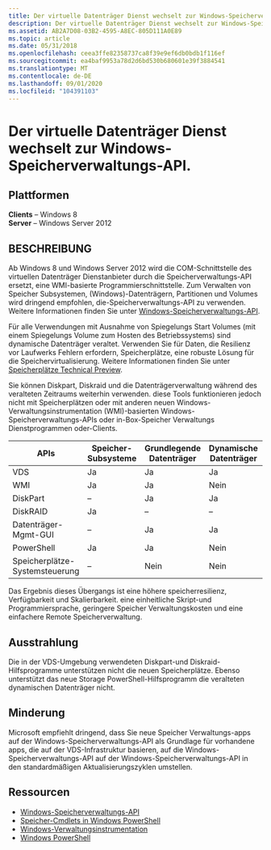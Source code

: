 ```yaml
---
title: Der virtuelle Datenträger Dienst wechselt zur Windows-Speicherverwaltungs-API.
description: Der virtuelle Datenträger Dienst wechselt zur Windows-Speicherverwaltungs-API.
ms.assetid: AB2A7D08-03B2-4595-A8EC-805D111A0E89
ms.topic: article
ms.date: 05/31/2018
ms.openlocfilehash: ceea3ffe82358737ca8f39e9ef6db0bdb1f116ef
ms.sourcegitcommit: ea4baf9953a78d2d6bd530b680601e39f3884541
ms.translationtype: MT
ms.contentlocale: de-DE
ms.lasthandoff: 09/01/2020
ms.locfileid: "104391103"
---
```

# <a name="virtual-disk-service-is-transitioning-to-windows-storage-management-api"></a>Der virtuelle Datenträger Dienst wechselt zur Windows-Speicherverwaltungs-API.

## <a name="platforms"></a>Plattformen

**Clients** – Windows 8  
**Server** – Windows Server 2012  


## <a name="description"></a>BESCHREIBUNG

Ab Windows 8 und Windows Server 2012 wird die COM-Schnittstelle des virtuellen Datenträger Dienstanbieter durch die Speicherverwaltungs-API ersetzt, eine WMI-basierte Programmierschnittstelle. Zum Verwalten von Speicher Subsystemen, (Windows)-Datenträgern, Partitionen und Volumes wird dringend empfohlen, die-Speicherverwaltungs-API zu verwenden. Weitere Informationen finden Sie unter [Windows-Speicherverwaltungs-API](/previous-versions/windows/desktop/stormgmt/windows-storage-management-api-portal).

Für alle Verwendungen mit Ausnahme von Spiegelungs Start Volumes (mit einem Spiegelungs Volume zum Hosten des Betriebssystems) sind dynamische Datenträger veraltet. Verwenden Sie für Daten, die Resilienz vor Laufwerks Fehlern erfordern, Speicherplätze, eine robuste Lösung für die Speichervirtualisierung. Weitere Informationen finden Sie unter [Speicherplätze Technical Preview](/previous-versions/windows/it-pro/windows-server-2012-R2-and-2012/hh831739(v=ws.11)).

Sie können Diskpart, Diskraid und die Datenträgerverwaltung während des veralteten Zeitraums weiterhin verwenden. diese Tools funktionieren jedoch nicht mit Speicherplätzen oder mit anderen neuen Windows-Verwaltungsinstrumentation (WMI)-basierten Windows-Speicherverwaltungs-APIs oder in-Box-Speicher Verwaltungs Dienstprogrammen oder-Clients.


| APIs | Speicher-Subsysteme | Grundlegende Datenträger | Dynamische Datenträger | Speicherplätze |
| --- | --- | --- | --- | --- |
| VDS | Ja | Ja | Ja | Nein |
| WMI | Ja | Ja | Nein | Ja |
| DiskPart | – | Ja | Ja | Nein |
| DiskRAID |  Ja | – | – | – |
| Datenträger-Mgmt-GUI | – | Ja | Ja | Nein |
| PowerShell | Ja | Ja | Nein | Ja |
| Speicherplätze-Systemsteuerung | – | Nein | Nein | Ja |


Das Ergebnis dieses Übergangs ist eine höhere speicherresilienz, Verfügbarkeit und Skalierbarkeit. eine einheitliche Skript-und Programmiersprache, geringere Speicher Verwaltungskosten und eine einfachere Remote Speicherverwaltung.

## <a name="manifestation"></a>Ausstrahlung

Die in der VDS-Umgebung verwendeten Diskpart-und Diskraid-Hilfsprogramme unterstützen nicht die neuen Speicherplätze. Ebenso unterstützt das neue Storage PowerShell-Hilfsprogramm die veralteten dynamischen Datenträger nicht.

## <a name="mitigation"></a>Minderung

Microsoft empfiehlt dringend, dass Sie neue Speicher Verwaltungs-apps auf der Windows-Speicherverwaltungs-API als Grundlage für vorhandene apps, die auf der VDS-Infrastruktur basieren, auf die Windows-Speicherverwaltungs-API auf der Windows-Speicherverwaltungs-API in den standardmäßigen Aktualisierungszyklen umstellen.

## <a name="resources"></a>Ressourcen

-   [Windows-Speicherverwaltungs-API](/previous-versions/windows/desktop/stormgmt/windows-storage-management-api-portal)
-   [Speicher-Cmdlets in Windows PowerShell](/powershell/module/storage/?view=win10-ps)
-   [Windows-Verwaltungsinstrumentation](../wmisdk/wmi-start-page.md)
-   [Windows PowerShell](https://msdn.microsoft.com/library/dd835506(v=VS.85).aspx)

 

 